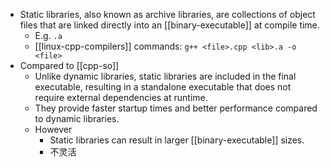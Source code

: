 - Static libraries, also known as archive libraries, are collections of object files that are linked directly into an [[binary-executable]] at compile time.
  - E.g. `.a`
  - [[linux-cpp-compilers]] commands: `g++ <file>.cpp <lib>.a -o <file>`
- Compared to [[cpp-so]]
  - Unlike dynamic libraries, static libraries are included in the final executable, resulting in a standalone executable that does not require external dependencies at runtime.
  - They provide faster startup times and better performance compared to dynamic libraries.
  - However
    - Static libraries can result in larger [[binary-executable]] sizes.
    - 不灵活